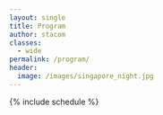 ```yaml
---
layout: single
title: Program
author: stacom
classes:
  - wide
permalink: /program/
header:
  image: /images/singapore_night.jpg
---
```


{% include schedule %}
